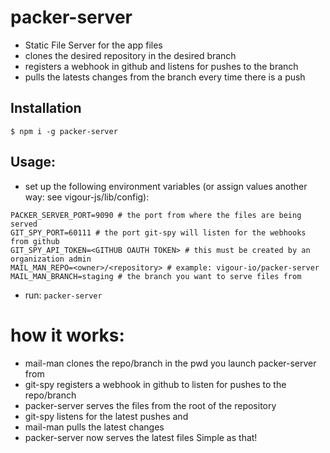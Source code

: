 # packer-server

- Static File Server for the app files
- clones the desired repository in the desired branch
- registers a webhook in github and listens for pushes to the branch
- pulls the latests changes from the branch every time there is a push

## Installation
`$ npm i -g packer-server`

## Usage:
- set up the following environment variables (or assign values another way: see vigour-js/lib/config):
```
PACKER_SERVER_PORT=9090 # the port from where the files are being served
GIT_SPY_PORT=60111 # the port git-spy will listen for the webhooks from github
GIT_SPY_API_TOKEN=<GITHUB OAUTH TOKEN> # this must be created by an organization admin
MAIL_MAN_REPO=<owner>/<repository> # example: vigour-io/packer-server
MAIL_MAN_BRANCH=staging # the branch you want to serve files from
```
- run:
`packer-server`

# how it works:
- mail-man clones the repo/branch in the pwd you launch packer-server from
- git-spy registers a webhook in github to listen for pushes to the repo/branch
- packer-server serves the files from the root of the repository
- git-spy listens for the latest pushes and
- mail-man pulls the latest changes
- packer-server now serves the latest files
Simple as that!
